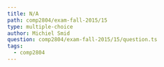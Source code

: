 ```yaml
---
title: N/A
path: comp2804/exam-fall-2015/15
type: multiple-choice
author: Michiel Smid
question: comp2804/exam-fall-2015/15/question.ts
tags:
  - comp2804
---
```

